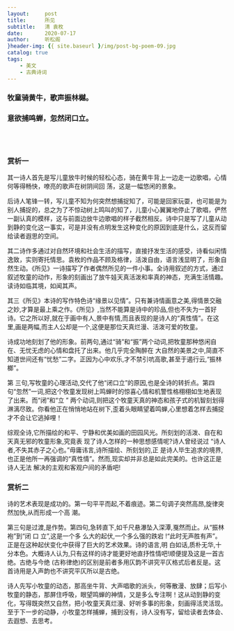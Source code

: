 ```yaml
---
layout:     post
title:      所见
subtitle:   清 袁枚
date:       2020-07-17
author:     听松阁
}header-img: {{ site.baseurl }/img/post-bg-poem-09.jpg
catalog: true
tags:
    - 美文
    - 古典诗词
---
```


### 牧童骑黄牛，歌声振林樾。
### 意欲捕鸣蝉，忽然闭口立。

<br><br>

### 赏析一

其一诗人首先是写儿童放牛时候的轻松心态，骑在黄牛背上一边走一边歌唱，心情何等得畅快，嘹亮的歌声在树阴间回
荡，这是一幅悠闲的景象。

后诗人笔锋一转，写儿童不知为何突然想捕捉知了，可能是回家玩耍，也可能是为别人捕捉的，总之为了不惊动树上鸣叫的知了，儿童小心翼翼地停止了歌唱，俨然一副认真的模样，这与前面边放牛边歌唱的样子截然相反。诗中只是写了儿童从动到静的变化这一事实，可是并没有点明发生这种变化的原因到底是什么，这反而留给读者遐思的空间。

其二诗作多通过对自然环境和社会生活的描写，直接抒发生活的感受，诗看似闲情逸致，实则寄托情思。袁枚的作品不顾及格律，活泼自由，语言浅显明了，形象自然生动。《所见》一诗描写了作者偶然所见的一件小事。全诗用叙述的方式，通过叙述牧童的动作，形象的刻画出了放牛娃天真活泼和率真的神态，充满生活情趣。读诗如临其境，如闻其声。

其三《所见》本诗的写作特色诗“缘景以见情”。只有兼诗情画意之美,得情景交融之妙,才算是最上乘之作。《所见》,当然不能算是诗中的珍品,但也不失为一首好诗。它之所以好,就在于画中有人,景中有情,而且表现的是诗人的“真性情”。在这里,画是两幅,而主人公却是一个,这便是那位天真烂漫、活泼可爱的牧童。

诗成功地刻划了他的形象。前两句,通过“骑”和“振”两个动词,把牧童那种悠闲自在、无忧无虑的心情和盘托了出来。他几乎完全陶醉在 大自然的美景之中,简直不知道世间还有“忧愁”二字。正因为心中欢乐,才不禁引吭高歌,甚至于遏行云,“振林榔”。

第 三句,写牧童的心理活动,交代了他“闭口立”的原因,也是全诗的转折点。第四句“忽然”一词,把这个牧童发现树上鸣蝉时的惊喜心情和机警性格栩栩如生地表现了出来。而“闭”和“立 ” 两个动词,则把这个牧童天真的神态和孩子式的机智刻划得淋漓尽致。你看他正在悄悄地站在树下,歪着头眼睛望着鸣蝉,心里想着怎样去捕捉才不会让它逃掉哩！

综观全诗,它所描绘的和平、宁静和优美如画的田园风光。所刻划的活泼、自在和天真无邪的牧童形象,究竟表 现了诗人怎样的一种思想感情呢?诗人曾经说过 “诗人者,不失其赤子之心也。”毋庸讳言,诗所描绘、所刻划的,正 是诗人毕生追求的境界,也正是他所一再强调的“真性情”。然而,现实却并非总是如此完美的。也许这正是诗人无法 解决的主观和客观户间的矛盾吧!

### 赏析二

诗的艺术表现是成功的。第一句平平而起,不着痕迹。第二句调子突然高昂,旋律突然加快,从而形成一个高 潮。

第三句是过渡,是作势。第四句,急转直下,如千尺悬瀑坠入深潭,戛然而止。从“振林袍”到“闭 口 立”,这是一个多 么大的起伏,一个多么强的跌宕 !“此时无声胜有声”。正是在这种起伏变化中获得了巨大的艺术效果。诗的语言,明 白如话,质朴无华,十分本色。大概诗人认为,只有这样的诗才能更好地直抒性情吧!顺便提及这是一首古绝。古绝与今绝 (古称律绝)的区别是前者多用仄韵不讲究平仄格式后者反是。这首诗用是入声韵也不讲究平仄所以是古绝。

诗人先写小牧童的动态，那高坐牛背、大声唱歌的派头，何等散漫、放肆；后写小牧童的静态，那屏住呼吸，眼望鸣蝉的神情，又是多么专注啊！这从动到静的变化，写得既突然又自然，把小牧童天真烂漫、好听多事的形象，刻画得活灵活现。至于下一步的动静，小牧童怎样捕蝉，捕到没有，诗人没有写，留给读者去体会、去遐想、去思考。
